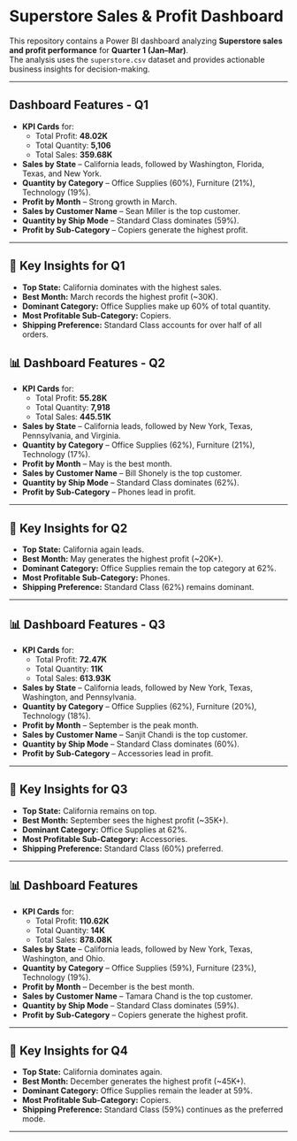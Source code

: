 # Superstore Sales & Profit Dashboard 

This repository contains a Power BI dashboard analyzing **Superstore sales and profit performance** for **Quarter 1 (Jan–Mar)**.  
The analysis uses the `superstore.csv` dataset and provides actionable business insights for decision-making.

---

##  Dashboard Features - Q1
- **KPI Cards** for:
  - Total Profit: **48.02K**
  - Total Quantity: **5,106**
  - Total Sales: **359.68K**
- **Sales by State** – California leads, followed by Washington, Florida, Texas, and New York.
- **Quantity by Category** – Office Supplies (60%), Furniture (21%), Technology (19%).
- **Profit by Month** – Strong growth in March.
- **Sales by Customer Name** – Sean Miller is the top customer.
- **Quantity by Ship Mode** – Standard Class dominates (59%).
- **Profit by Sub-Category** – Copiers generate the highest profit.

---

## 📌 Key Insights for Q1
- **Top State:** California dominates with the highest sales.
- **Best Month:** March records the highest profit (~30K).
- **Dominant Category:** Office Supplies make up 60% of total quantity.
- **Most Profitable Sub-Category:** Copiers.
- **Shipping Preference:** Standard Class accounts for over half of all orders.

## 📊 Dashboard Features - Q2
- **KPI Cards** for:
  - Total Profit: **55.28K**
  - Total Quantity: **7,918**
  - Total Sales: **445.51K**
- **Sales by State** – California leads, followed by New York, Texas, Pennsylvania, and Virginia.
- **Quantity by Category** – Office Supplies (62%), Furniture (21%), Technology (17%).
- **Profit by Month** – May is the best month.
- **Sales by Customer Name** – Bill Shonely is the top customer.
- **Quantity by Ship Mode** – Standard Class dominates (62%).
- **Profit by Sub-Category** – Phones lead in profit.

---

## 📌 Key Insights for Q2
- **Top State:** California again leads.
- **Best Month:** May generates the highest profit (~20K+).
- **Dominant Category:** Office Supplies remain the top category at 62%.
- **Most Profitable Sub-Category:** Phones.
- **Shipping Preference:** Standard Class (62%) remains dominant.

---

## 📊 Dashboard Features - Q3
- **KPI Cards** for:
  - Total Profit: **72.47K**
  - Total Quantity: **11K**
  - Total Sales: **613.93K**
- **Sales by State** – California leads, followed by New York, Texas, Washington, and Pennsylvania.
- **Quantity by Category** – Office Supplies (62%), Furniture (20%), Technology (18%).
- **Profit by Month** – September is the peak month.
- **Sales by Customer Name** – Sanjit Chandi is the top customer.
- **Quantity by Ship Mode** – Standard Class dominates (60%).
- **Profit by Sub-Category** – Accessories lead in profit.

---

## 📌 Key Insights for Q3
- **Top State:** California remains on top.
- **Best Month:** September sees the highest profit (~35K+).
- **Dominant Category:** Office Supplies at 62%.
- **Most Profitable Sub-Category:** Accessories.
- **Shipping Preference:** Standard Class (60%) preferred.

---

## 📊 Dashboard Features
- **KPI Cards** for:
  - Total Profit: **110.62K**
  - Total Quantity: **14K**
  - Total Sales: **878.08K**
- **Sales by State** – California leads, followed by New York, Texas, Washington, and Ohio.
- **Quantity by Category** – Office Supplies (59%), Furniture (23%), Technology (19%).
- **Profit by Month** – December is the best month.
- **Sales by Customer Name** – Tamara Chand is the top customer.
- **Quantity by Ship Mode** – Standard Class dominates (59%).
- **Profit by Sub-Category** – Copiers generate the highest profit.

---

## 📌 Key Insights for Q4
- **Top State:** California dominates again.
- **Best Month:** December generates the highest profit (~45K+).
- **Dominant Category:** Office Supplies remain the leader at 59%.
- **Most Profitable Sub-Category:** Copiers.
- **Shipping Preference:** Standard Class (59%) continues as the preferred mode.

---
